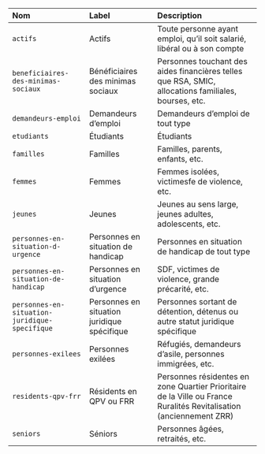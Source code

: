 | Nom | Label | Description |
| :- | :- | :- |
| `actifs` | Actifs | Toute personne ayant emploi, qu’il soit salarié, libéral ou à son compte |
| `beneficiaires-des-minimas-sociaux` | Bénéficiaires des minimas sociaux | Personnes touchant des aides financières telles que RSA, SMIC, allocations familiales, bourses, etc. |
| `demandeurs-emploi` | Demandeurs d’emploi | Demandeurs d’emploi de tout type |
| `etudiants` | Étudiants | Étudiants |
| `familles` | Familles | Familles, parents, enfants, etc. |
| `femmes` | Femmes | Femmes isolées, victimesfe de violence, etc. |
| `jeunes` | Jeunes | Jeunes au sens large, jeunes adultes, adolescents, etc. |
| `personnes-en-situation-d-urgence` | Personnes en situation de handicap | Personnes en situation de handicap de tout type |
| `personnes-en-situation-de-handicap` | Personnes en situation d’urgence | SDF, victimes de violence, grande précarité, etc. |
| `personnes-en-situation-juridique-specifique` | Personnes en situation juridique spécifique | Personnes sortant de détention, détenus ou autre statut juridique spécifique |
| `personnes-exilees` | Personnes exilées | Réfugiés, demandeurs d’asile, personnes immigrées, etc. |
| `residents-qpv-frr` | Résidents en QPV ou FRR | Personnes résidentes en zone Quartier Prioritaire de la Ville ou France Ruralités Revitalisation (anciennement ZRR) |
| `seniors` | Séniors | Personnes âgées, retraités, etc. |
